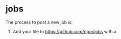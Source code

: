 # jobs

The process to post a new job is:

1. Add your file to https://github.com/npm/jobs with a <year> <quarter> <title> name because an archive of previous jobs copy is nice and this is more convenient than digging through commit history.

2. Edit https://github.com/npm/static-pages/blob/master/jobs.md to include your file.

3. Make sure the links in the top of the file are accurate, and reflect current hiring priorities (e.g. "we are looking for <x postion>" if there's only one job listed)
